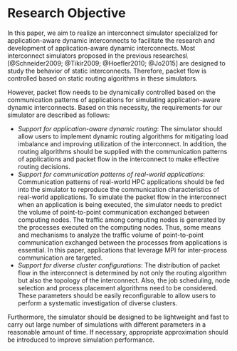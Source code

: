 # Research Objective

In this paper, we aim to realize an interconnect simulator specialized for
application-aware dynamic interconnects to facilitate the research and
development of application-aware dynamic interconnects. Most interconnect
simulators proposed in the previous researches\ [@Schneider2009; @Tikir2009;
@Hoefler2010; @Jo2015] are designed to study the behavior of static
interconnects. Therefore, packet flow is controlled based on static routing
algorithms in these simulators.

However, packet flow needs to be dynamically controlled based on the
communication patterns of applications for simulating application-aware
dynamic interconnects. Based on this necessity, the requirements for our
simulator are described as follows:

- _Support for application-aware dynamic routing_: The simulator should allow
  users to implement dynamic routing algorithms for mitigating load imbalance
  and improving utilization of the interconnect. In addition, the routing
  algorithms should be supplied with the communication patterns of
  applications and packet flow in the interconnect to make effective routing
  decisions.
- _Support for communication patterns of real-world applications_:
  Communication patterns of real-world HPC applications should be fed into the
  simulator to reproduce the communication characteristics of real-world
  applications. To simulate the packet flow in the interconnect when an
  application is being executed, the simulator needs to predict the volume of
  point-to-point communication exchanged between computing nodes. The traffic
  among computing nodes is generated by the processes executed on the
  computing nodes. Thus, some means and mechanisms to analyze the traffic
  volume of point-to-point communication exchanged between the processes from
  applications is essential. In this paper, applications that leverage MPI for
  inter-process communication are targeted.
- _Support for diverse cluster configurations_: The distribution of packet
  flow in the interconnect is determined by not only the routing algorithm but
  also the topology of the interconnect. Also, the job scheduling, node
  selection and process placement algorithms need to be considered. These
  parameters should be easily reconfigurable to allow users to perform a
  systematic investigation of diverse clusters.

Furthermore, the simulator should be designed to be lightweight and fast to
carry out large number of simulations with different parameters in a
reasonable amount of time. If necessary, appropriate approximation should be
introduced to improve simulation performance.
